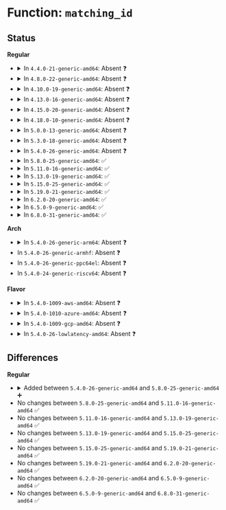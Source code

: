 # Function: <code>matching_id</code>

## Status
<b>Regular</b>
<ul>
<li>
<details>
<summary>In <code>4.4.0-21-generic-amd64</code>: Absent ❓</summary>

```json
{
  "name": "matching_id",
  "collision_type": "Unique Static",
  "inline_type": "Full",
  "funcs": [
    {
      "addr": 18446744071583597974,
      "name": "matching_id",
      "external": false,
      "loc": "drivers/acpi/acpi_pnp.c:319",
      "file": "drivers/acpi/acpi_pnp.c",
      "inline": "not declared, inlined",
      "caller_inline": [
        "drivers/acpi/acpi_pnp.c:acpi_pnp_match"
      ],
      "caller_func": []
    }
  ],
  "symbols": []
}
```
</details>
</li>
<li>
<details>
<summary>In <code>4.8.0-22-generic-amd64</code>: Absent ❓</summary>

```json
{
  "name": "matching_id",
  "collision_type": "Unique Static",
  "inline_type": "Full",
  "funcs": [
    {
      "addr": 18446744071583921033,
      "name": "matching_id",
      "external": false,
      "loc": "drivers/acpi/acpi_pnp.c:319",
      "file": "drivers/acpi/acpi_pnp.c",
      "inline": "not declared, inlined",
      "caller_inline": [
        "drivers/acpi/acpi_pnp.c:acpi_pnp_match"
      ],
      "caller_func": []
    }
  ],
  "symbols": []
}
```
</details>
</li>
<li>
<details>
<summary>In <code>4.10.0-19-generic-amd64</code>: Absent ❓</summary>

```json
{
  "name": "matching_id",
  "collision_type": "Unique Static",
  "inline_type": "Full",
  "funcs": [
    {
      "addr": 18446744071584062065,
      "name": "matching_id",
      "external": false,
      "loc": "drivers/acpi/acpi_pnp.c:319",
      "file": "drivers/acpi/acpi_pnp.c",
      "inline": "not declared, inlined",
      "caller_inline": [
        "drivers/acpi/acpi_pnp.c:acpi_pnp_match"
      ],
      "caller_func": []
    }
  ],
  "symbols": []
}
```
</details>
</li>
<li>
<details>
<summary>In <code>4.13.0-16-generic-amd64</code>: Absent ❓</summary>

```json
{
  "name": "matching_id",
  "collision_type": "Unique Static",
  "inline_type": "Full",
  "funcs": [
    {
      "addr": 18446744071584123779,
      "name": "matching_id",
      "external": false,
      "loc": "drivers/acpi/acpi_pnp.c:319",
      "file": "drivers/acpi/acpi_pnp.c",
      "inline": "not declared, inlined",
      "caller_inline": [
        "drivers/acpi/acpi_pnp.c:acpi_pnp_match"
      ],
      "caller_func": []
    }
  ],
  "symbols": []
}
```
</details>
</li>
<li>
<details>
<summary>In <code>4.15.0-20-generic-amd64</code>: Absent ❓</summary>

```json
{
  "name": "matching_id",
  "collision_type": "Unique Static",
  "inline_type": "Full",
  "funcs": [
    {
      "addr": 18446744071584395107,
      "name": "matching_id",
      "external": false,
      "loc": "drivers/acpi/acpi_pnp.c:319",
      "file": "drivers/acpi/acpi_pnp.c",
      "inline": "not declared, inlined",
      "caller_inline": [
        "drivers/acpi/acpi_pnp.c:acpi_pnp_match"
      ],
      "caller_func": []
    }
  ],
  "symbols": []
}
```
</details>
</li>
<li>
<details>
<summary>In <code>4.18.0-10-generic-amd64</code>: Absent ❓</summary>

```json
{
  "name": "matching_id",
  "collision_type": "Unique Static",
  "inline_type": "Full",
  "funcs": [
    {
      "addr": 18446744071584617891,
      "name": "matching_id",
      "external": false,
      "loc": "drivers/acpi/acpi_pnp.c:319",
      "file": "drivers/acpi/acpi_pnp.c",
      "inline": "not declared, inlined",
      "caller_inline": [
        "drivers/acpi/acpi_pnp.c:acpi_pnp_match"
      ],
      "caller_func": []
    }
  ],
  "symbols": []
}
```
</details>
</li>
<li>
<details>
<summary>In <code>5.0.0-13-generic-amd64</code>: Absent ❓</summary>

```json
{
  "name": "matching_id",
  "collision_type": "Unique Static",
  "inline_type": "Full",
  "funcs": [
    {
      "addr": 18446744071584716387,
      "name": "matching_id",
      "external": false,
      "loc": "drivers/acpi/acpi_pnp.c:319",
      "file": "drivers/acpi/acpi_pnp.c",
      "inline": "not declared, inlined",
      "caller_inline": [
        "drivers/acpi/acpi_pnp.c:acpi_pnp_match"
      ],
      "caller_func": []
    }
  ],
  "symbols": []
}
```
</details>
</li>
<li>
<details>
<summary>In <code>5.3.0-18-generic-amd64</code>: Absent ❓</summary>

```json
{
  "name": "matching_id",
  "collision_type": "Unique Static",
  "inline_type": "Full",
  "funcs": [
    {
      "addr": 18446744071584918224,
      "name": "matching_id",
      "external": false,
      "loc": "drivers/acpi/acpi_pnp.c:316",
      "file": "drivers/acpi/acpi_pnp.c",
      "inline": "not declared, inlined",
      "caller_inline": [
        "drivers/acpi/acpi_pnp.c:acpi_pnp_match"
      ],
      "caller_func": []
    }
  ],
  "symbols": []
}
```
</details>
</li>
<li>
<details>
<summary>In <code>5.4.0-26-generic-amd64</code>: Absent ❓</summary>

```json
{
  "name": "matching_id",
  "collision_type": "Unique Static",
  "inline_type": "Full",
  "funcs": [
    {
      "addr": 18446744071585054032,
      "name": "matching_id",
      "external": false,
      "loc": "drivers/acpi/acpi_pnp.c:316",
      "file": "drivers/acpi/acpi_pnp.c",
      "inline": "not declared, inlined",
      "caller_inline": [
        "drivers/acpi/acpi_pnp.c:acpi_pnp_match"
      ],
      "caller_func": []
    }
  ],
  "symbols": []
}
```
</details>
</li>
<li>
<details>
<summary>In <code>5.8.0-25-generic-amd64</code>: ✅</summary>

```c
bool matching_id(const char * idstr, const char * list_id)
```

```json
{
  "name": "matching_id",
  "collision_type": "Unique Static",
  "inline_type": "No",
  "funcs": [
    {
      "addr": 18446744071585757088,
      "name": "matching_id",
      "external": false,
      "loc": "drivers/acpi/acpi_pnp.c:316",
      "file": "drivers/acpi/acpi_pnp.c",
      "inline": "seen, unknown",
      "caller_inline": [],
      "caller_func": [
        "drivers/acpi/acpi_pnp.c:acpi_pnp_match"
      ]
    }
  ],
  "symbols": [
    {
      "addr": 18446744071585757088,
      "name": "matching_id",
      "section": ".text",
      "bind": "STB_LOCAL",
      "size": 129
    }
  ]
}
```
</details>
</li>
<li>
<details>
<summary>In <code>5.11.0-16-generic-amd64</code>: ✅</summary>

```c
bool matching_id(const char * idstr, const char * list_id)
```

```json
{
  "name": "matching_id",
  "collision_type": "Unique Static",
  "inline_type": "No",
  "funcs": [
    {
      "addr": 18446744071585876144,
      "name": "matching_id",
      "external": false,
      "loc": "drivers/acpi/acpi_pnp.c:318",
      "file": "drivers/acpi/acpi_pnp.c",
      "inline": "seen, unknown",
      "caller_inline": [],
      "caller_func": [
        "drivers/acpi/acpi_pnp.c:acpi_pnp_match"
      ]
    }
  ],
  "symbols": [
    {
      "addr": 18446744071585876144,
      "name": "matching_id",
      "section": ".text",
      "bind": "STB_LOCAL",
      "size": 176
    }
  ]
}
```
</details>
</li>
<li>
<details>
<summary>In <code>5.13.0-19-generic-amd64</code>: ✅</summary>

```c
bool matching_id(const char * idstr, const char * list_id)
```

```json
{
  "name": "matching_id",
  "collision_type": "Unique Static",
  "inline_type": "No",
  "funcs": [
    {
      "addr": 18446744071585753824,
      "name": "matching_id",
      "external": false,
      "loc": "drivers/acpi/acpi_pnp.c:318",
      "file": "drivers/acpi/acpi_pnp.c",
      "inline": "seen, unknown",
      "caller_inline": [],
      "caller_func": [
        "drivers/acpi/acpi_pnp.c:acpi_pnp_match"
      ]
    }
  ],
  "symbols": [
    {
      "addr": 18446744071585753824,
      "name": "matching_id",
      "section": ".text",
      "bind": "STB_LOCAL",
      "size": 176
    }
  ]
}
```
</details>
</li>
<li>
<details>
<summary>In <code>5.15.0-25-generic-amd64</code>: ✅</summary>

```c
bool matching_id(const char * idstr, const char * list_id)
```

```json
{
  "name": "matching_id",
  "collision_type": "Unique Static",
  "inline_type": "No",
  "funcs": [
    {
      "addr": 18446744071586236544,
      "name": "matching_id",
      "external": false,
      "loc": "drivers/acpi/acpi_pnp.c:318",
      "file": "drivers/acpi/acpi_pnp.c",
      "inline": "seen, unknown",
      "caller_inline": [],
      "caller_func": [
        "drivers/acpi/acpi_pnp.c:acpi_pnp_match"
      ]
    }
  ],
  "symbols": [
    {
      "addr": 18446744071586236544,
      "name": "matching_id",
      "section": ".text",
      "bind": "STB_LOCAL",
      "size": 176
    }
  ]
}
```
</details>
</li>
<li>
<details>
<summary>In <code>5.19.0-21-generic-amd64</code>: ✅</summary>

```c
bool matching_id(const char * idstr, const char * list_id)
```

```json
{
  "name": "matching_id",
  "collision_type": "Unique Static",
  "inline_type": "No",
  "funcs": [
    {
      "addr": 18446744071587475312,
      "name": "matching_id",
      "external": false,
      "loc": "drivers/acpi/acpi_pnp.c:316",
      "file": "drivers/acpi/acpi_pnp.c",
      "inline": "seen, unknown",
      "caller_inline": [],
      "caller_func": [
        "drivers/acpi/acpi_pnp.c:acpi_pnp_match"
      ]
    }
  ],
  "symbols": [
    {
      "addr": 18446744071587475312,
      "name": "matching_id",
      "section": ".text",
      "bind": "STB_LOCAL",
      "size": 200
    }
  ]
}
```
</details>
</li>
<li>
<details>
<summary>In <code>6.2.0-20-generic-amd64</code>: ✅</summary>

```c
bool matching_id(const char * idstr, const char * list_id)
```

```json
{
  "name": "matching_id",
  "collision_type": "Unique Static",
  "inline_type": "No",
  "funcs": [
    {
      "addr": 18446744071588742832,
      "name": "matching_id",
      "external": false,
      "loc": "drivers/acpi/acpi_pnp.c:316",
      "file": "drivers/acpi/acpi_pnp.c",
      "inline": "seen, unknown",
      "caller_inline": [],
      "caller_func": [
        "drivers/acpi/acpi_pnp.c:acpi_pnp_match"
      ]
    }
  ],
  "symbols": [
    {
      "addr": 18446744071588742832,
      "name": "matching_id",
      "section": ".text",
      "bind": "STB_LOCAL",
      "size": 191
    }
  ]
}
```
</details>
</li>
<li>
<details>
<summary>In <code>6.5.0-9-generic-amd64</code>: ✅</summary>

```c
bool matching_id(const char * idstr, const char * list_id)
```

```json
{
  "name": "matching_id",
  "collision_type": "Unique Static",
  "inline_type": "No",
  "funcs": [
    {
      "addr": 18446744071589031264,
      "name": "matching_id",
      "external": false,
      "loc": "drivers/acpi/acpi_pnp.c:316",
      "file": "drivers/acpi/acpi_pnp.c",
      "inline": "seen, unknown",
      "caller_inline": [],
      "caller_func": [
        "drivers/acpi/acpi_pnp.c:acpi_pnp_match"
      ]
    }
  ],
  "symbols": [
    {
      "addr": 18446744071589031264,
      "name": "matching_id",
      "section": ".text",
      "bind": "STB_LOCAL",
      "size": 191
    }
  ]
}
```
</details>
</li>
<li>
<details>
<summary>In <code>6.8.0-31-generic-amd64</code>: ✅</summary>

```c
bool matching_id(const char * idstr, const char * list_id)
```

```json
{
  "name": "matching_id",
  "collision_type": "Unique Static",
  "inline_type": "No",
  "funcs": [
    {
      "addr": 18446744071589335824,
      "name": "matching_id",
      "external": false,
      "loc": "drivers/acpi/acpi_pnp.c:316",
      "file": "drivers/acpi/acpi_pnp.c",
      "inline": "seen, unknown",
      "caller_inline": [],
      "caller_func": [
        "drivers/acpi/acpi_pnp.c:acpi_pnp_match"
      ]
    }
  ],
  "symbols": [
    {
      "addr": 18446744071589335824,
      "name": "matching_id",
      "section": ".text",
      "bind": "STB_LOCAL",
      "size": 191
    }
  ]
}
```
</details>
</li>
</ul>
<b>Arch</b>
<ul>
<li>
<details>
<summary>In <code>5.4.0-26-generic-arm64</code>: Absent ❓</summary>

```json
{
  "name": "matching_id",
  "collision_type": "Unique Static",
  "inline_type": "Full",
  "funcs": [
    {
      "addr": 18446603336497459744,
      "name": "matching_id",
      "external": false,
      "loc": "drivers/acpi/acpi_pnp.c:316",
      "file": "drivers/acpi/acpi_pnp.c",
      "inline": "not declared, inlined",
      "caller_inline": [
        "drivers/acpi/acpi_pnp.c:acpi_pnp_match"
      ],
      "caller_func": []
    }
  ],
  "symbols": []
}
```
</details>
</li>
<li>
In <code>5.4.0-26-generic-armhf</code>: Absent ❓
</li>
<li>
In <code>5.4.0-26-generic-ppc64el</code>: Absent ❓
</li>
<li>
In <code>5.4.0-24-generic-riscv64</code>: Absent ❓
</li>
</ul>
<b>Flavor</b>
<ul>
<li>
<details>
<summary>In <code>5.4.0-1009-aws-amd64</code>: Absent ❓</summary>

```json
{
  "name": "matching_id",
  "collision_type": "Unique Static",
  "inline_type": "Full",
  "funcs": [
    {
      "addr": 18446744071584985392,
      "name": "matching_id",
      "external": false,
      "loc": "drivers/acpi/acpi_pnp.c:316",
      "file": "drivers/acpi/acpi_pnp.c",
      "inline": "not declared, inlined",
      "caller_inline": [
        "drivers/acpi/acpi_pnp.c:acpi_pnp_match"
      ],
      "caller_func": []
    }
  ],
  "symbols": []
}
```
</details>
</li>
<li>
<details>
<summary>In <code>5.4.0-1010-azure-amd64</code>: Absent ❓</summary>

```json
{
  "name": "matching_id",
  "collision_type": "Unique Static",
  "inline_type": "Full",
  "funcs": [
    {
      "addr": 18446744071584900976,
      "name": "matching_id",
      "external": false,
      "loc": "drivers/acpi/acpi_pnp.c:316",
      "file": "drivers/acpi/acpi_pnp.c",
      "inline": "not declared, inlined",
      "caller_inline": [
        "drivers/acpi/acpi_pnp.c:acpi_pnp_match"
      ],
      "caller_func": []
    }
  ],
  "symbols": []
}
```
</details>
</li>
<li>
<details>
<summary>In <code>5.4.0-1009-gcp-amd64</code>: Absent ❓</summary>

```json
{
  "name": "matching_id",
  "collision_type": "Unique Static",
  "inline_type": "Full",
  "funcs": [
    {
      "addr": 18446744071585005616,
      "name": "matching_id",
      "external": false,
      "loc": "drivers/acpi/acpi_pnp.c:316",
      "file": "drivers/acpi/acpi_pnp.c",
      "inline": "not declared, inlined",
      "caller_inline": [
        "drivers/acpi/acpi_pnp.c:acpi_pnp_match"
      ],
      "caller_func": []
    }
  ],
  "symbols": []
}
```
</details>
</li>
<li>
<details>
<summary>In <code>5.4.0-26-lowlatency-amd64</code>: Absent ❓</summary>

```json
{
  "name": "matching_id",
  "collision_type": "Unique Static",
  "inline_type": "Full",
  "funcs": [
    {
      "addr": 18446744071585111792,
      "name": "matching_id",
      "external": false,
      "loc": "drivers/acpi/acpi_pnp.c:316",
      "file": "drivers/acpi/acpi_pnp.c",
      "inline": "not declared, inlined",
      "caller_inline": [
        "drivers/acpi/acpi_pnp.c:acpi_pnp_match"
      ],
      "caller_func": []
    }
  ],
  "symbols": []
}
```
</details>
</li>
</ul>

## Differences
<b>Regular</b>
<ul>
<li>
<details>
<summary>Added between <code>5.4.0-26-generic-amd64</code> and <code>5.8.0-25-generic-amd64</code> ➕</summary>

```c
bool matching_id(const char * idstr, const char * list_id)
```
</details>
</li>
<li>
No changes between <code>5.8.0-25-generic-amd64</code> and <code>5.11.0-16-generic-amd64</code> ✅
</li>
<li>
No changes between <code>5.11.0-16-generic-amd64</code> and <code>5.13.0-19-generic-amd64</code> ✅
</li>
<li>
No changes between <code>5.13.0-19-generic-amd64</code> and <code>5.15.0-25-generic-amd64</code> ✅
</li>
<li>
No changes between <code>5.15.0-25-generic-amd64</code> and <code>5.19.0-21-generic-amd64</code> ✅
</li>
<li>
No changes between <code>5.19.0-21-generic-amd64</code> and <code>6.2.0-20-generic-amd64</code> ✅
</li>
<li>
No changes between <code>6.2.0-20-generic-amd64</code> and <code>6.5.0-9-generic-amd64</code> ✅
</li>
<li>
No changes between <code>6.5.0-9-generic-amd64</code> and <code>6.8.0-31-generic-amd64</code> ✅
</li>
</ul>
